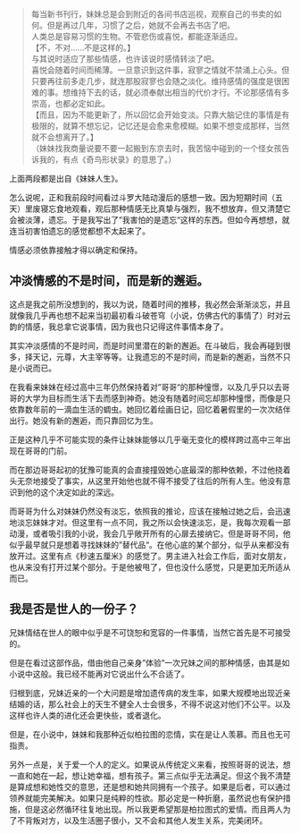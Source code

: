 > 每当新书刊行，妹妹总是会到附近的各间书店巡视，观察自己的书卖的如何。但是再过几年，习惯了之后，她就不会再去书店了吧。<br>
> 人类总是容易习惯的生物。不管悲伤或喜悦，都能逐渐适应。<br>
> 【不，不对……不是这样的。】<br>
> 与其说时适应了那些情感，也许该说时感情转淡了吧。<br>
> 喜悦会随着时间而稀薄。一旦意识到这件事，寂寥之情就不禁涌上心头。但只要再往前多走几步，就连那股寂寥也会随之淡化。维持感情的强度是很困难的事。想维持下去的话，就必须奉献出相当的代价才行。不论那感情有多崇高，也都必定如此。<br>
> 【而且，因为不能更新了，所以回忆会开始变淡。只靠大脑记住的事情是有极限的，就算不想忘记，记忆还是会愈来愈模糊。如果不想变成那样，当然就不会想离开了。】<br>
> （妹妹找我商量说要不要一起搬到东京去时，我苦恼中碰到的一个怪女孩告诉我的，有点《奇鸟形状录》的意思了。）<br>

上面两段都是出自《妹妹人生》。 <br>

怎么说呢，正和我前段时间看过斗罗大陆动漫后的感想一致。因为短期时间（五天）里废寝忘食地观看，观后那种情感无比真挚与强烈，我不想放弃，但又清楚它会被淡薄，遗忘。于是我写出了”我害怕的是遗忘“这样的东西。但如今再想想，就连当初害怕遗忘的感觉都想不太起来了。<br>

情感必须依靠接触才得以确定和保持。<br>

## 冲淡情感的不是时间，而是新的邂逅。

这点是我之前所没想到的，我以为说，随着时间的推移，我必然会渐渐淡忘，并且就像我几乎再也想不起来当初最初看斗破苍穹（小说，仿佛古代的事情了）时对云韵的情感，我总拿它说事情，因为我也只记得这件事情本身了。<br>

其实冲淡感情的不是时间，而是时间里潜在的新的邂逅。在斗破后，我会再碰到很多，择天记，元尊，大主宰等等。让我遗忘的不是时间，而是新的邂逅，当然不只是小说而已。<br>

在我看来妹妹在经过高中三年仍然保持着对”哥哥“的那种憧憬，以及几乎只以去哥哥的大学为目标而生活下去而感到神奇。她没有随着时间忘却那种憧憬，而像是只依靠数年前的一滴血生活的蜩虫。她回忆着绘画日记，回忆着暑假里的一次次结伴出行。她没有新的邂逅，而只靠回忆为生。<br>

正是这种几乎不可能实现的条件让妹妹能够以几乎毫无变化的模样跨过高中三年出现在哥哥的门前。<br>

而在那边哥哥起初的犹豫可能真的会直接撞毁她心底最深的那种依赖，不过他挠着头无奈地接受了事实，从这里开始他也就不得不接受了往后的所有人生。他没有意识到他的这个决定如此的深远。<br>

而哥哥为什么对妹妹仍然没有淡忘，依照我的推论，应该在接触过她之后，会迅速地淡忘妹妹才对。但这里有一点不同，我之所以会快速淡忘，是，我每次观看一部动漫，或者吸引我的小说，我会几乎敞开所有的心扉去接纳它。但是哥哥不同，他似乎最早就只是想着寻找妹妹的”替代品“。在他心底的某个部分，似乎从来都没有放开过。这里有点《秒速五厘米》的感觉了。男主进入社会工作后，面对女朋友，也从来没有打开过某个部分。于是他被甩了，但也没什么感觉，只是更加无所适从而已。<br>

## 我是否是世人的一份子？

兄妹情结在世人的眼中似乎是不可饶恕和宽容的一件事情，当然它首先是不可接受的。<br>

但是在看过这部作品，借由他自己亲身”体验”一次兄妹之间的那种情感，由其是如小说中这般。我已经不能再对它说出什么不合适了。<br>

归根到底，兄妹近亲的一个大问题是增加遗传病的发生率，如果大规模地出现近亲结婚的话，那么社会上的天生不健全人士会很多，不得不说这对他们不公平。以及这样也许人类的进化还会更快些，或者退化。<br>

但是，在小说中，妹妹和我那种近似柏拉图的恋情，实在是让人羡慕。而且也无可指责。<br>

另外一点是，关于爱一个人的定义。如果说从传统定义来看，按照哥哥的说法，想一直和她在一起，想让她幸福，想有孩子。第三点似乎无法满足。但这个我不清楚是算成想和她性交的意思，还是想和她共同拥有一个孩子。如果是后者，可以通过领养就能完美解决。如果只是纯粹的性欲。那必定是一种折磨，虽然说也有保护措施，但是这必然循环往复地出现。所以我更希望那是柏拉图式的爱情。而且两人为了不背叛对方，以及生活圈子很小，又不会和其他人发生关系，完美闭环。<br>